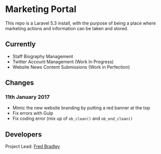 # Marketing Portal
This repo is a Laravel 5.3 install, with the purpose of being a place where marketing actions and information can be taken and stored. 

## Currently
 - Staff Biography Management
 - Twitter Account Management (Work In Progress)
 - Website News Content Submissions (Work in Perfection)
 
## Changes
### 11th January 2017
- Mimic the new website branding by putting a red banner at the top
- Fix errors with Gulp
- Fix coding error (mix up of `ob_clean()` and `ob_end_clean()`
 
## Developers
Project Lead: <a href="http://twitter.com/fredbradley">Fred Bradley</a>
